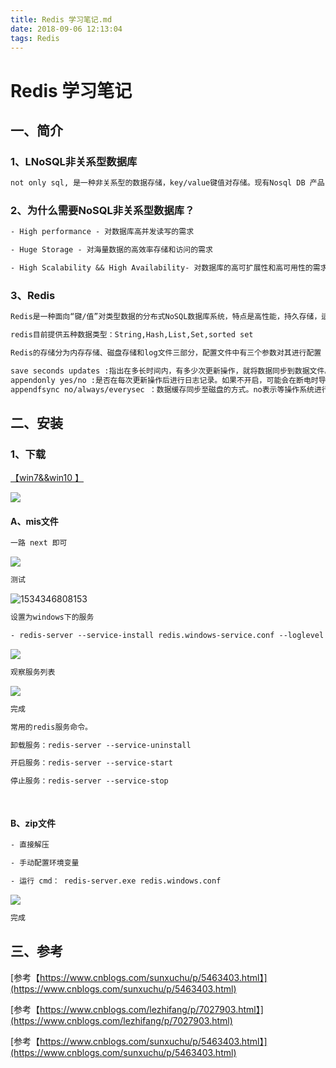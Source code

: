 ```yaml
---
title: Redis 学习笔记.md
date: 2018-09-06 12:13:04
tags: Redis
---
```


# Redis 学习笔记

## 一、简介

### 1、L**NoSQL非关系型数据库** 

```tex
not only sql, 是一种非关系型的数据存储，key/value键值对存储。现有Nosql DB 产品： Redis/MongoDB/Memcached/Hbase/Cassandra/ Tokyo Cabinet/Voldemort/Dynomite/Riak/ CouchDB/Hypertable/Flare/Tin/Lightcloud/ KiokuDB/Scalaris/Kai/ThruDB, 等等~~~
```

### 2、**为什么需要NoSQL非关系型数据库？** 

```tex
- High performance - 对数据库高并发读写的需求

- Huge Storage - 对海量数据的高效率存储和访问的需求

- High Scalability && High Availability- 对数据库的高可扩展性和高可用性的需求
```

### 3、**Redis** 

```tex
Redis是一种面向“键/值”对类型数据的分布式NoSQL数据库系统，特点是高性能，持久存储，适应高并发的应用场景。和Memcached类似，它支持存储的value类型相对更多，包括string(字符串)、list(链表)、set(集合)和zset(有序集合)。 这些数据类型支持push/pop、add/remove及取交集并集和差集及更丰富的操作，而且这些操作都是原子性的，支持各种不同方式的排序。redis 与memcached一样，为了保证效率，数据都是缓存在内存中。区别的是redis会周期性的把更新的数据写入磁盘或者把修改 操作写入追加的记录文件，并且在此基础上实现了master-slave(主从)同步。

redis目前提供五种数据类型：String,Hash,List,Set,sorted set

Redis的存储分为内存存储、磁盘存储和log文件三部分，配置文件中有三个参数对其进行配置

save seconds updates :指出在多长时间内，有多少次更新操作，就将数据同步到数据文件。
appendonly yes/no :是否在每次更新操作后进行日志记录。如果不开启，可能会在断电时导致一段时间内的数据丢失。因为redis本身同步数据 文件是按上面的save条件来同步的，所以有的数据会在一段时间内只存在于内存中。
appendfsync no/always/everysec ：数据缓存同步至磁盘的方式。no表示等操作系统进行数据缓存同步到磁盘，always表示每次更新操作后手动调用fsync()将数据写到磁盘，everysec表示每秒同步一次。
```



## 二、安装

### 1、下载

 [【win7&&win10 】](https://github.com/MicrosoftArchive/redis/releases)

![](/images/redis/%E6%90%9C%E7%8B%97%E6%88%AA%E5%9B%BE20180815231718.png)

#### A、mis文件

```tex
一路 next 即可
```



![](/images/redis/%E6%90%9C%E7%8B%97%E6%88%AA%E5%9B%BE20180815232412.png)

```tex
测试
```





![1534346808153](C:\Users\ADMINI~1\AppData\Local\Temp\1534346808153.png)

```tex
设置为windows下的服务

- redis-server --service-install redis.windows-service.conf --loglevel verbose
```

![](/images/redis/%E6%90%9C%E7%8B%97%E6%88%AA%E5%9B%BE20180815233103.png)

```tex
观察服务列表
```



![](/images/redis/%E6%90%9C%E7%8B%97%E6%88%AA%E5%9B%BE20180815233252.png)



```tex
完成
```



```tex
常用的redis服务命令。

卸载服务：redis-server --service-uninstall

开启服务：redis-server --service-start

停止服务：redis-server --service-stop

 
```





#### B、zip文件

```tex
- 直接解压

- 手动配置环境变量

- 运行 cmd： redis-server.exe redis.windows.conf
```

![](/images/redis/%E6%90%9C%E7%8B%97%E6%88%AA%E5%9B%BE20180815233827.png)



```tex
完成
```



## 三、参考

[参考【https://www.cnblogs.com/sunxuchu/p/5463403.html】](https://www.cnblogs.com/sunxuchu/p/5463403.html)

[参考【https://www.cnblogs.com/lezhifang/p/7027903.html】](https://www.cnblogs.com/lezhifang/p/7027903.html)

[参考【https://www.cnblogs.com/sunxuchu/p/5463403.html】](https://www.cnblogs.com/sunxuchu/p/5463403.html)